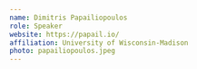 ```yaml
---
name: Dimitris Papailiopoulos
role: Speaker
website: https://papail.io/
affiliation: University of Wisconsin-Madison
photo: papailiopoulos.jpeg
---
```

